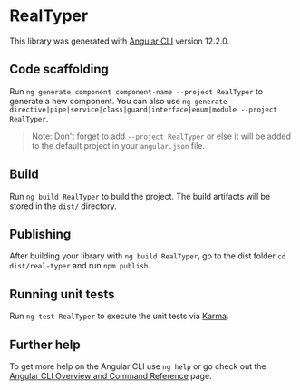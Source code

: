 # RealTyper

This library was generated with [Angular CLI](https://github.com/angular/angular-cli) version 12.2.0.

## Code scaffolding

Run `ng generate component component-name --project RealTyper` to generate a new component. You can also use `ng generate directive|pipe|service|class|guard|interface|enum|module --project RealTyper`.
> Note: Don't forget to add `--project RealTyper` or else it will be added to the default project in your `angular.json` file. 

## Build

Run `ng build RealTyper` to build the project. The build artifacts will be stored in the `dist/` directory.

## Publishing

After building your library with `ng build RealTyper`, go to the dist folder `cd dist/real-typer` and run `npm publish`.

## Running unit tests

Run `ng test RealTyper` to execute the unit tests via [Karma](https://karma-runner.github.io).

## Further help

To get more help on the Angular CLI use `ng help` or go check out the [Angular CLI Overview and Command Reference](https://angular.io/cli) page.
